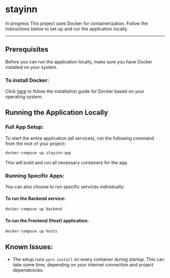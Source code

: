 # stayinn

In progress
This project uses Docker for containerization. Follow the instructions below to set up and run the application locally.


---

## Prerequisites

Before you can run the application locally, make sure you have Docker installed on your system.

### To install Docker:

Click [here](https://docs.docker.com/get-docker/) to follow the installation guide for Docker based on your operating system.

## Running the Application Locally

### Full App Setup:

To start the entire application (all services), run the following command from the root of your project:

```bash
docker-compose up stayinn-app
```

This will build and run all necessary containers for the app.

### Running Specific Apps:

You can also choose to run specific services individually:

#### To run the Backend service:

```bash
docker-compose up backend
```

#### To run the Frontend (Host) application:

```bash
docker-compose up hosts
```

## Known Issues:

* The setup runs `yarn install` on every container during startup. This can take some time, depending on your internet connection and project dependencies.

